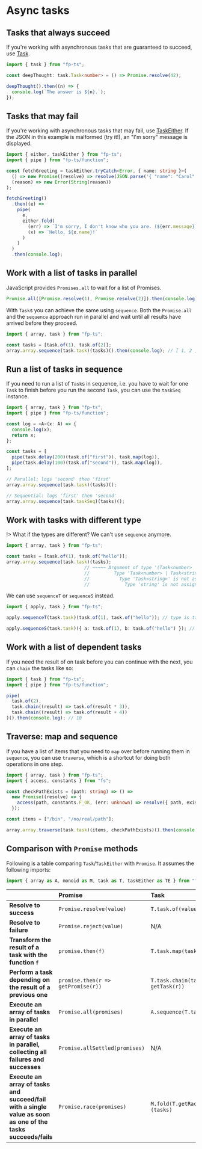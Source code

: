 # Async tasks

## Tasks that always succeed

If you're working with asynchronous tasks that are guaranteed to succeed, use [Task](https://gcanti.github.io/fp-ts/modules/Task.ts).

```ts
import { task } from "fp-ts";

const deepThought: task.Task<number> = () => Promise.resolve(42);

deepThought().then((n) => {
  console.log(`The answer is ${n}.`);
});
```

## Tasks that may fail

If you're working with asynchronous tasks that may fail, use [TaskEither](https://gcanti.github.io/fp-ts/modules/TaskEither.ts). If the JSON in this example is malformed (try it!), an "I'm sorry" message is displayed.

```ts
import { either, taskEither } from "fp-ts";
import { pipe } from "fp-ts/function";

const fetchGreeting = taskEither.tryCatch<Error, { name: string }>(
  () => new Promise((resolve) => resolve(JSON.parse('{ "name": "Carol" }'))),
  (reason) => new Error(String(reason))
);

fetchGreeting()
  .then((e) =>
    pipe(
      e,
      either.fold(
        (err) => `I'm sorry, I don't know who you are. (${err.message})`,
        (x) => `Hello, ${x.name}!`
      )
    )
  )
  .then(console.log);
```

## Work with a list of tasks in parallel

JavaScript provides `Promises.all` to wait for a list of Promises.

```ts
Promise.all([Promise.resolve(1), Promise.resolve(2)]).then(console.log); // [1, 2]
```

With `Task`s you can achieve the same using `sequence`. Both the `Promise.all` and the `sequence` approach run in parallel and wait until all results have arrived before they proceed.

```ts
import { array, task } from "fp-ts";

const tasks = [task.of(1), task.of(2)];
array.array.sequence(task.task)(tasks)().then(console.log); // [ 1, 2 ]
```

## Run a list of tasks in sequence

If you need to run a list of `Task`s in sequence, i.e. you have to wait for one `Task` to finish before you run the second `Task`, you can use the `taskSeq` instance.

```ts
import { array, task } from "fp-ts";
import { pipe } from "fp-ts/function";

const log = <A>(x: A) => {
  console.log(x);
  return x;
};

const tasks = [
  pipe(task.delay(200)(task.of("first")), task.map(log)),
  pipe(task.delay(100)(task.of("second")), task.map(log)),
];

// Parallel: logs 'second' then 'first'
array.array.sequence(task.task)(tasks)();

// Sequential: logs 'first' then 'second'
array.array.sequence(task.taskSeq)(tasks)();
```

## Work with tasks with different type

!> What if the types are different? We can't use `sequence` anymore.

<!-- prettier-ignore-start -->
```ts
import { array, task } from "fp-ts";

const tasks = [task.of(1), task.of("hello")];
array.array.sequence(task.task)(tasks);
                             // ~~~~~ Argument of type '(Task<number> | Task<string>)[]' is not assignable to parameter of type 'Task<number>[]'.
                             //         Type 'Task<number> | Task<string>' is not assignable to type 'Task<number>'.
                             //           Type 'Task<string>' is not assignable to type 'Task<number>'.
                             //             Type 'string' is not assignable to type 'number'.
```
<!-- prettier-ignore-end -->

We can use `sequenceT` or `sequenceS` instead.

```ts
import { apply, task } from "fp-ts";

apply.sequenceT(task.task)(task.of(1), task.of("hello")); // type is task.Task<[number, string]>

apply.sequenceS(task.task)({ a: task.of(1), b: task.of("hello") }); // type is task.Task<{ a: number; b: string; }>
```

## Work with a list of dependent tasks

If you need the result of on task before you can continue with the next, you can `chain` the tasks like so:

```ts
import { task } from "fp-ts";
import { pipe } from "fp-ts/function";

pipe(
  task.of(2),
  task.chain((result) => task.of(result * 3)),
  task.chain((result) => task.of(result + 4))
)().then(console.log); // 10
```

## Traverse: map and sequence

If you have a list of items that you need to `map` over before running them in `sequence`, you can use `traverse`, which is a shortcut for doing both operations in one step.

```ts
import { array, task } from "fp-ts";
import { access, constants } from "fs";

const checkPathExists = (path: string) => () =>
  new Promise((resolve) => {
    access(path, constants.F_OK, (err: unknown) => resolve({ path, exists: !err }));
  });

const items = ["/bin", "/no/real/path"];

array.array.traverse(task.task)(items, checkPathExists)().then(console.log); // [ { path: '/bin', exists: true }, { path: '/no/real/path', exists: false } ]
```

## Comparison with `Promise` methods

Following is a table comparing `Task`/`TaskEither` with `Promise`. It assumes the following imports:

<!-- verifier:skip -->
```ts
import { array as A, monoid as M, task as T, taskEither as TE } from "fp-ts";
```

| &nbsp;                                                                                                        | Promise                            | Task                                  | TaskEither                                              |
| :------------------------------------------------------------------------------------------------------------ | :--------------------------------- | :------------------------------------ | :------------------------------------------------------ |
| **Resolve to success**                                                                                        | `Promise.resolve(value)`           | `T.task.of(value)`                    | `TE.taskEither.of(value)` or `TE.right(value)`          |
| **Resolve to failure**                                                                                        | `Promise.reject(value)`            | N/A                                   | `TE.left(value)`                                        |
| **Transform the result of a task with the function `f`**                                                      | `promise.then(f)`                  | `T.task.map(task, f)`                 | `T.taskEither.map(taskEither, f)`                       |
| **Perform a task depending on the result of a previous one**                                                  | `promise.then(r => getPromise(r))` | `T.task.chain(task, r => getTask(r))` | `T.taskEither.chain(taskEither, r => getTaskEither(r))` |
| **Execute an array of tasks in parallel**                                                                     | `Promise.all(promises)`            | `A.sequence(T.task)(tasks)`           | `A.sequence(TE.taskEither)(taskEithers)`                |
| **Execute an array of tasks in parallel, collecting all failures and successes**                              | `Promise.allSettled(promises)`     | N/A                                   | `A.sequence(T.task)(taskEithers)`                       |
| **Execute an array of tasks and succeed/fail with a single value as soon as one of the tasks succeeds/fails** | `Promise.race(promises)`           | `M.fold(T.getRaceMonoid())(tasks)`    | `M.fold(T.getRaceMonoid())(taskEithers)`                |
